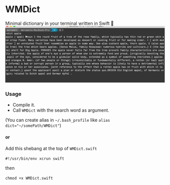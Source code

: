 # WMDict
Minimal dictionary in your terminal written in Swift 📙
![](https://raw.githubusercontent.com/kindraywind/WMDict/master/ScreenShots/wmdictpic.png)

### Usage
- Compile it.
- Call `WMDict` with the search word as argument.


(You can create alias in `~/.bash_profile` like `alias dict="~/somePath/WMDict"`)

#### or 

Add this shebang at the top of `WMDict.swift`

`#!/usr/bin/env xcrun swift`

then

`chmod +x WMDict.swift`
